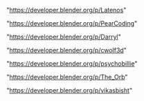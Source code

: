 "https://developer.blender.org/p/Latenos"

"https://developer.blender.org/p/PearCoding"

"https://developer.blender.org/p/Darryl"

"https://developer.blender.org/p/cwolf3d"

"https://developer.blender.org/p/psychobillie"

"https://developer.blender.org/p/The_Orb"

"https://developer.blender.org/p/vikasbisht"

 
